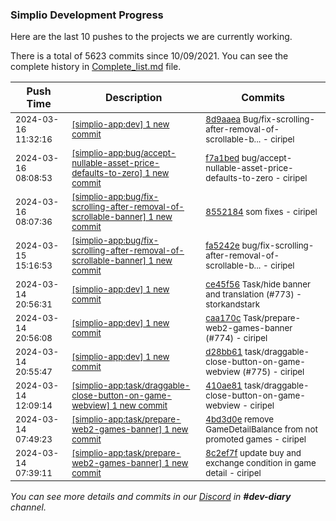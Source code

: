 
### Simplio Development Progress

Here are the last 10 pushes to the projects we are currently working.

There is a total of 5623 commits since 10/09/2021. You can see the complete history in
 [Complete_list.md](Complete_list.md) file.

| Push Time | Description | Commits |
| --- | --- | --- |
| <sub>2024-03-16 11:32:16</sub> | <sub>[[simplio-app:dev] 1 new commit](https://github.com/SimplioOfficial/simplio-app/commit/8d9aaea10b6f6c582dfcd15988a5dfc2044224bc)</sub> | <sub>[8d9aaea](https://github.com/SimplioOfficial/simplio-app/commit/8d9aaea10b6f6c582dfcd15988a5dfc2044224bc) Bug/fix-scrolling-after-removal-of-scrollable-b... - ciripel</sub> |
| <sub>2024-03-16 08:08:53</sub> | <sub>[[simplio-app:bug/accept-nullable-asset-price-defaults-to-zero] 1 new commit](https://github.com/SimplioOfficial/simplio-app/commit/f7a1bed421cc3974c9c0ff6a92516a1dc996dfc5)</sub> | <sub>[f7a1bed](https://github.com/SimplioOfficial/simplio-app/commit/f7a1bed421cc3974c9c0ff6a92516a1dc996dfc5) bug/accept-nullable-asset-price-defaults-to-zero - ciripel</sub> |
| <sub>2024-03-16 08:07:36</sub> | <sub>[[simplio-app:bug/fix-scrolling-after-removal-of-scrollable-banner] 1 new commit](https://github.com/SimplioOfficial/simplio-app/commit/855218480c18393c4a423bd8e0c22f85c01185e0)</sub> | <sub>[8552184](https://github.com/SimplioOfficial/simplio-app/commit/855218480c18393c4a423bd8e0c22f85c01185e0) som fixes - ciripel</sub> |
| <sub>2024-03-15 15:16:53</sub> | <sub>[[simplio-app:bug/fix-scrolling-after-removal-of-scrollable-banner] 1 new commit](https://github.com/SimplioOfficial/simplio-app/commit/fa5242e8b7e67681da0518c449558657eef6c0ed)</sub> | <sub>[fa5242e](https://github.com/SimplioOfficial/simplio-app/commit/fa5242e8b7e67681da0518c449558657eef6c0ed) bug/fix-scrolling-after-removal-of-scrollable-b... - ciripel</sub> |
| <sub>2024-03-14 20:56:31</sub> | <sub>[[simplio-app:dev] 1 new commit](https://github.com/SimplioOfficial/simplio-app/commit/ce45f564243bde3bff88a33602776adbf754c050)</sub> | <sub>[ce45f56](https://github.com/SimplioOfficial/simplio-app/commit/ce45f564243bde3bff88a33602776adbf754c050) Task/hide banner and translation (#773) - storkandstark</sub> |
| <sub>2024-03-14 20:56:08</sub> | <sub>[[simplio-app:dev] 1 new commit](https://github.com/SimplioOfficial/simplio-app/commit/caa170c7e20eb4b23c8257866536b0afc4699b21)</sub> | <sub>[caa170c](https://github.com/SimplioOfficial/simplio-app/commit/caa170c7e20eb4b23c8257866536b0afc4699b21) Task/prepare-web2-games-banner (#774) - ciripel</sub> |
| <sub>2024-03-14 20:55:47</sub> | <sub>[[simplio-app:dev] 1 new commit](https://github.com/SimplioOfficial/simplio-app/commit/d28bb61cfeae9409358eb4fed30aee4984c69ee3)</sub> | <sub>[d28bb61](https://github.com/SimplioOfficial/simplio-app/commit/d28bb61cfeae9409358eb4fed30aee4984c69ee3) task/draggable-close-button-on-game-webview (#775) - ciripel</sub> |
| <sub>2024-03-14 12:09:14</sub> | <sub>[[simplio-app:task/draggable-close-button-on-game-webview] 1 new commit](https://github.com/SimplioOfficial/simplio-app/commit/410ae812ebdd56f65bf87903a6ac153f12d18c7b)</sub> | <sub>[410ae81](https://github.com/SimplioOfficial/simplio-app/commit/410ae812ebdd56f65bf87903a6ac153f12d18c7b) task/draggable-close-button-on-game-webview - ciripel</sub> |
| <sub>2024-03-14 07:49:23</sub> | <sub>[[simplio-app:task/prepare-web2-games-banner] 1 new commit](https://github.com/SimplioOfficial/simplio-app/commit/4bd3d0ec407fb01a801e14d5308e00beb6ae7e6e)</sub> | <sub>[4bd3d0e](https://github.com/SimplioOfficial/simplio-app/commit/4bd3d0ec407fb01a801e14d5308e00beb6ae7e6e) remove GameDetailBalance from not promoted games - ciripel</sub> |
| <sub>2024-03-14 07:39:11</sub> | <sub>[[simplio-app:task/prepare-web2-games-banner] 1 new commit](https://github.com/SimplioOfficial/simplio-app/commit/8c2ef7fd9197f82eb4b3bac8c76cf5f857146554)</sub> | <sub>[8c2ef7f](https://github.com/SimplioOfficial/simplio-app/commit/8c2ef7fd9197f82eb4b3bac8c76cf5f857146554) update buy and exchange condition in game detail - ciripel</sub> |

_You can see more details and commits in our [Discord](https://discord.gg/aKhjuwZmdP) in **#dev-diary** channel._

